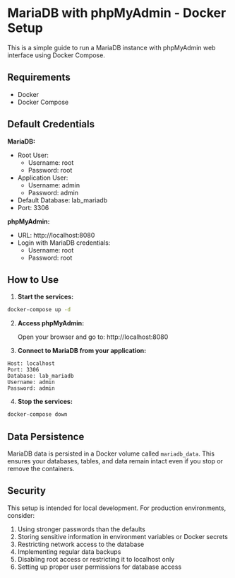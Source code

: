 # MariaDB with phpMyAdmin - Docker Setup

This is a simple guide to run a MariaDB instance with phpMyAdmin web interface using Docker Compose.

## Requirements

- Docker
- Docker Compose

## Default Credentials

**MariaDB:**
- Root User:
  - Username: root
  - Password: root
- Application User:
  - Username: admin
  - Password: admin
- Default Database: lab_mariadb
- Port: 3306

**phpMyAdmin:**
- URL: http://localhost:8080
- Login with MariaDB credentials:
  - Username: root
  - Password: root

## How to Use

1. **Start the services:**

```bash
docker-compose up -d
```

2. **Access phpMyAdmin:**
   
   Open your browser and go to: http://localhost:8080

3. **Connect to MariaDB from your application:**

```
Host: localhost
Port: 3306
Database: lab_mariadb
Username: admin
Password: admin
```

4. **Stop the services:**

```bash
docker-compose down
```

## Data Persistence

MariaDB data is persisted in a Docker volume called `mariadb_data`. This ensures your databases, tables, and data remain intact even if you stop or remove the containers.

## Security

This setup is intended for local development. For production environments, consider:

1. Using stronger passwords than the defaults
2. Storing sensitive information in environment variables or Docker secrets
3. Restricting network access to the database
4. Implementing regular data backups
5. Disabling root access or restricting it to localhost only
6. Setting up proper user permissions for database access

